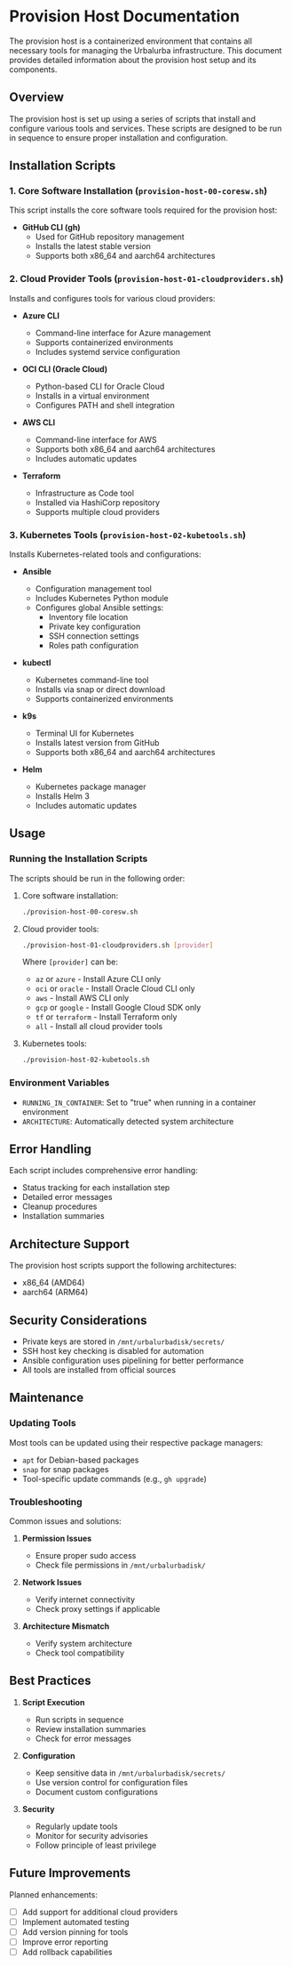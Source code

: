 # Provision Host Documentation

The provision host is a containerized environment that contains all necessary tools for managing the Urbalurba infrastructure. This document provides detailed information about the provision host setup and its components.

## Overview

The provision host is set up using a series of scripts that install and configure various tools and services. These scripts are designed to be run in sequence to ensure proper installation and configuration.

## Installation Scripts

### 1. Core Software Installation (`provision-host-00-coresw.sh`)

This script installs the core software tools required for the provision host:

- **GitHub CLI (gh)**
  - Used for GitHub repository management
  - Installs the latest stable version
  - Supports both x86_64 and aarch64 architectures

### 2. Cloud Provider Tools (`provision-host-01-cloudproviders.sh`)

Installs and configures tools for various cloud providers:

- **Azure CLI**
  - Command-line interface for Azure management
  - Supports containerized environments
  - Includes systemd service configuration

- **OCI CLI (Oracle Cloud)**
  - Python-based CLI for Oracle Cloud
  - Installs in a virtual environment
  - Configures PATH and shell integration

- **AWS CLI**
  - Command-line interface for AWS
  - Supports both x86_64 and aarch64 architectures
  - Includes automatic updates

- **Terraform**
  - Infrastructure as Code tool
  - Installed via HashiCorp repository
  - Supports multiple cloud providers

### 3. Kubernetes Tools (`provision-host-02-kubetools.sh`)

Installs Kubernetes-related tools and configurations:

- **Ansible**
  - Configuration management tool
  - Includes Kubernetes Python module
  - Configures global Ansible settings:
    - Inventory file location
    - Private key configuration
    - SSH connection settings
    - Roles path configuration

- **kubectl**
  - Kubernetes command-line tool
  - Installs via snap or direct download
  - Supports containerized environments

- **k9s**
  - Terminal UI for Kubernetes
  - Installs latest version from GitHub
  - Supports both x86_64 and aarch64 architectures

- **Helm**
  - Kubernetes package manager
  - Installs Helm 3
  - Includes automatic updates

## Usage

### Running the Installation Scripts

The scripts should be run in the following order:

1. Core software installation:
   ```bash
   ./provision-host-00-coresw.sh
   ```

2. Cloud provider tools:
   ```bash
   ./provision-host-01-cloudproviders.sh [provider]
   ```
   Where `[provider]` can be:
   - `az` or `azure` - Install Azure CLI only
   - `oci` or `oracle` - Install Oracle Cloud CLI only
   - `aws` - Install AWS CLI only
   - `gcp` or `google` - Install Google Cloud SDK only
   - `tf` or `terraform` - Install Terraform only
   - `all` - Install all cloud provider tools

3. Kubernetes tools:
   ```bash
   ./provision-host-02-kubetools.sh
   ```

### Environment Variables

- `RUNNING_IN_CONTAINER`: Set to "true" when running in a container environment
- `ARCHITECTURE`: Automatically detected system architecture

## Error Handling

Each script includes comprehensive error handling:
- Status tracking for each installation step
- Detailed error messages
- Cleanup procedures
- Installation summaries

## Architecture Support

The provision host scripts support the following architectures:
- x86_64 (AMD64)
- aarch64 (ARM64)

## Security Considerations

- Private keys are stored in `/mnt/urbalurbadisk/secrets/`
- SSH host key checking is disabled for automation
- Ansible configuration uses pipelining for better performance
- All tools are installed from official sources

## Maintenance

### Updating Tools

Most tools can be updated using their respective package managers:
- `apt` for Debian-based packages
- `snap` for snap packages
- Tool-specific update commands (e.g., `gh upgrade`)

### Troubleshooting

Common issues and solutions:
1. **Permission Issues**
   - Ensure proper sudo access
   - Check file permissions in `/mnt/urbalurbadisk/`

2. **Network Issues**
   - Verify internet connectivity
   - Check proxy settings if applicable

3. **Architecture Mismatch**
   - Verify system architecture
   - Check tool compatibility

## Best Practices

1. **Script Execution**
   - Run scripts in sequence
   - Review installation summaries
   - Check for error messages

2. **Configuration**
   - Keep sensitive data in `/mnt/urbalurbadisk/secrets/`
   - Use version control for configuration files
   - Document custom configurations

3. **Security**
   - Regularly update tools
   - Monitor for security advisories
   - Follow principle of least privilege

## Future Improvements

Planned enhancements:
- [ ] Add support for additional cloud providers
- [ ] Implement automated testing
- [ ] Add version pinning for tools
- [ ] Improve error reporting
- [ ] Add rollback capabilities